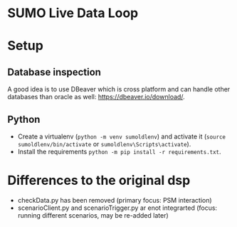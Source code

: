 # SUMO Live Data Loop

# Setup
## Database inspection
A good idea is to use DBeaver which is cross platform and can handle other databases than oracle as well:
https://dbeaver.io/download/.

## Python
- Create a virtualenv (`python -m venv sumoldlenv`) and activate it (`source sumoldlenv/bin/activate` or `sumoldlenv\Scripts\activate`).
- Install the requirements `python -m pip install -r requirements.txt`.


# Differences to the original dsp

- checkData.py has been removed (primary focus: PSM interaction)
- scenarioClient.py and scenarioTrigger.py ar enot integrarted (focus: running different scenarios, may be re-added later)
